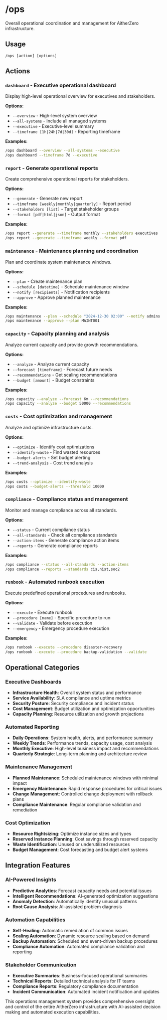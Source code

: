 # /ops

Overall operational coordination and management for AitherZero infrastructure.

## Usage
```
/ops [action] [options]
```

## Actions

### `dashboard` - Executive operational dashboard
Display high-level operational overview for executives and stakeholders.

**Options:**
- `--overview` - High-level system overview
- `--all-systems` - Include all managed systems
- `--executive` - Executive-level summary
- `--timeframe [1h|24h|7d|30d]` - Reporting timeframe

**Examples:**
```bash
/ops dashboard --overview --all-systems --executive
/ops dashboard --timeframe 7d --executive
```

### `report` - Generate operational reports
Create comprehensive operational reports for stakeholders.

**Options:**
- `--generate` - Generate new report
- `--timeframe [weekly|monthly|quarterly]` - Report period
- `--stakeholders [list]` - Target stakeholder groups
- `--format [pdf|html|json]` - Output format

**Examples:**
```bash
/ops report --generate --timeframe monthly --stakeholders executives
/ops report --generate --timeframe weekly --format pdf
```

### `maintenance` - Maintenance planning and coordination
Plan and coordinate system maintenance windows.

**Options:**
- `--plan` - Create maintenance plan
- `--schedule [datetime]` - Schedule maintenance window
- `--notify [recipients]` - Notification recipients
- `--approve` - Approve planned maintenance

**Examples:**
```bash
/ops maintenance --plan --schedule "2024-12-30 02:00" --notify admins
/ops maintenance --approve --plan MAINT001
```

### `capacity` - Capacity planning and analysis
Analyze current capacity and provide growth recommendations.

**Options:**
- `--analyze` - Analyze current capacity
- `--forecast [timeframe]` - Forecast future needs
- `--recommendations` - Get scaling recommendations
- `--budget [amount]` - Budget constraints

**Examples:**
```bash
/ops capacity --analyze --forecast 6m --recommendations
/ops capacity --analyze --budget 50000 --recommendations
```

### `costs` - Cost optimization and management
Analyze and optimize infrastructure costs.

**Options:**
- `--optimize` - Identify cost optimizations
- `--identify-waste` - Find wasted resources
- `--budget-alerts` - Set budget alerting
- `--trend-analysis` - Cost trend analysis

**Examples:**
```bash
/ops costs --optimize --identify-waste
/ops costs --budget-alerts --threshold 10000
```

### `compliance` - Compliance status and management
Monitor and manage compliance across all standards.

**Options:**
- `--status` - Current compliance status
- `--all-standards` - Check all compliance standards
- `--action-items` - Generate compliance action items
- `--reports` - Generate compliance reports

**Examples:**
```bash
/ops compliance --status --all-standards --action-items
/ops compliance --reports --standards cis,nist,soc2
```

### `runbook` - Automated runbook execution
Execute predefined operational procedures and runbooks.

**Options:**
- `--execute` - Execute runbook
- `--procedure [name]` - Specific procedure to run
- `--validate` - Validate before execution
- `--emergency` - Emergency procedure execution

**Examples:**
```bash
/ops runbook --execute --procedure disaster-recovery
/ops runbook --execute --procedure backup-validation --validate
```

## Operational Categories

### Executive Dashboards
- **Infrastructure Health**: Overall system status and performance
- **Service Availability**: SLA compliance and uptime metrics
- **Security Posture**: Security compliance and incident status
- **Cost Management**: Budget utilization and optimization opportunities
- **Capacity Planning**: Resource utilization and growth projections

### Automated Reporting
- **Daily Operations**: System health, alerts, and performance summary
- **Weekly Trends**: Performance trends, capacity usage, cost analysis
- **Monthly Executive**: High-level business impact and recommendations
- **Quarterly Strategic**: Long-term planning and architecture review

### Maintenance Management
- **Planned Maintenance**: Scheduled maintenance windows with minimal impact
- **Emergency Maintenance**: Rapid response procedures for critical issues
- **Change Management**: Controlled change deployment with rollback plans
- **Compliance Maintenance**: Regular compliance validation and remediation

### Cost Optimization
- **Resource Rightsizing**: Optimize instance sizes and types
- **Reserved Instance Planning**: Cost savings through reserved capacity
- **Waste Identification**: Unused or underutilized resources
- **Budget Management**: Cost forecasting and budget alert systems

## Integration Features

### AI-Powered Insights
- **Predictive Analytics**: Forecast capacity needs and potential issues
- **Intelligent Recommendations**: AI-generated optimization suggestions
- **Anomaly Detection**: Automatically identify unusual patterns
- **Root Cause Analysis**: AI-assisted problem diagnosis

### Automation Capabilities
- **Self-Healing**: Automatic remediation of common issues
- **Scaling Automation**: Dynamic resource scaling based on demand
- **Backup Automation**: Scheduled and event-driven backup procedures
- **Compliance Automation**: Automated compliance validation and reporting

### Stakeholder Communication
- **Executive Summaries**: Business-focused operational summaries
- **Technical Reports**: Detailed technical analysis for IT teams
- **Compliance Reports**: Regulatory compliance documentation
- **Incident Communication**: Automated incident notification and updates

This operations management system provides comprehensive oversight and control of the entire AitherZero infrastructure with AI-assisted decision making and automated execution capabilities.